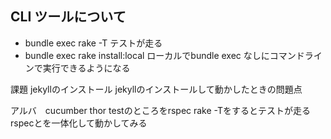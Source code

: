 CLI ツールについて
------------------

-   bundle exec rake -T テストが走る
-   bundle exec rake install:local ローカルでbundle exec
    なしにコマンドラインで実行できるようになる

課題 jekyllのインストール jekyllのインストールして動かしたときの問題点

アルバ　cucumber thor testのところをrspec rake -Tをするとテストが走る
rspecとを一体化して動かしてみる
